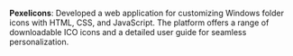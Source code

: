 **Pexelicons**: Developed a web application for customizing Windows folder icons with HTML, CSS, and JavaScript. The platform offers a range of downloadable ICO icons and a detailed user guide for seamless personalization.
